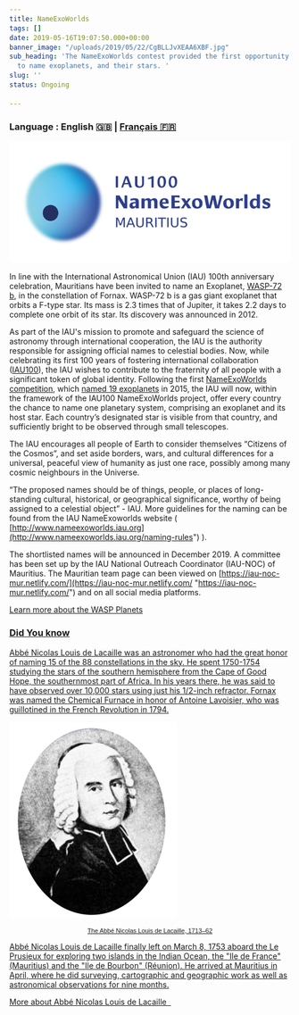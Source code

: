 ```yaml
---
title: NameExoWorlds
tags: []
date: 2019-05-16T19:07:50.000+00:00
banner_image: "/uploads/2019/05/22/CgBLLJvXEAA6XBF.jpg"
sub_heading: 'The NameExoWorlds contest provided the first opportunity for the public
  to name exoplanets, and their stars. '
slug: ''
status: Ongoing

---
```

### Language : **English 🇬🇧** | [Français 🇫🇷](/activities/nameexoworlds_fr)

![](/uploads/2019/06/12/nameexomur.jpg)

In line with the International Astronomical Union (IAU) 100th anniversary celebration, Mauritians have been invited to name an Exoplanet, [WASP-72 b](https://exoplanets.nasa.gov/exoplanet-catalog/5144/wasp-72-b/), in the constellation of Fornax. WASP-72 b is a gas giant exoplanet that orbits a F-type star. Its mass is 2.3 times that of Jupiter, it takes 2.2 days to complete one orbit of its star. Its discovery was announced in 2012.

As part of the IAU's mission to promote and safeguard the science of astronomy through international cooperation, the IAU is the authority responsible for assigning official names to celestial bodies. Now, while celebrating its first 100 years of fostering international collaboration ([IAU100](http://www.iau-100.org/)), the IAU wishes to contribute to the fraternity of all people with a significant token of global identity. Following the first [NameExoWorlds competition](http://www.nameexoworlds.iau.org/first-edition), which [named 19 exoplanets](https://www.iau.org/news/pressreleases/detail/iau1514/) in 2015, the IAU will now, within the framework of the IAU100 NameExoWorlds project, offer every country the chance to name one planetary system, comprising an exoplanet and its host star. Each country’s designated star is visible from that country, and sufficiently bright to be observed through small telescopes.

The IAU encourages all people of Earth to consider themselves “Citizens of the Cosmos”, and set aside borders, wars, and cultural differences for a universal, peaceful view of humanity as just one race, possibly among many cosmic neighbours in the Universe.

“The proposed names should be of things, people, or places of long-standing cultural, historical, or geographical significance, worthy of being assigned to a celestial object” - IAU. More guidelines for the naming can be found from the IAU NameExoworlds website ( [http://www.nameexoworlds.iau.org](http://www.nameexoworlds.iau.org/naming-rules") ).

The shortlisted names will be announced in December 2019. A committee has been set up by the IAU National Outreach Coordinator (IAU-NOC) of Mauritius. The Mauritian team page can been viewed on [https://iau-noc-mur.netlify.com/](https://iau-noc-mur.netlify.com/ "https://iau-noc-mur.netlify.com/") and on all social media platforms.



<a href="https://wasp-planets.net/" target="_blank" class="pure-button button-success button-xlarge" title="Learn more about the WASP Planets">Learn more about the WASP Planets  <i class="fa fa-chevron-right"></i>
  
  

### **Did You know**

Abbé Nicolas Louis de Lacaille was an astronomer who had the great honor of naming 15 of the 88 constellations in the sky. He spent 1750-1754 studying the stars of the southern hemisphere from the Cape of Good Hope, the southernmost part of Africa. In his years there, he was said to have observed over 10,000 stars using just his 1/2-inch refractor. Fornax was named the Chemical Furnace in honor of Antoine Lavoisier, who was guillotined in the French Revolution in 1794.

![The Abbé Nicolas Louis de Lacaille, 1713–62.](/uploads/2019/06/12/Lacaille.png "The Abbé Nicolas Louis de Lacaille, 1713–62.")

<p style=" font-size: 80%;font-family: Verdana, Arial,sans-serif; text-align: center; ">The Abbé Nicolas Louis de Lacaille, 1713–62</p>

Abbé Nicolas Louis de Lacaille finally left on March 8, 1753 aboard the Le Prusieux for exploring two islands in the Indian Ocean, the "Ile de France" (Mauritius) and the "Ile de Bourbon" (Réunion). He arrived at Mauritius in April, where he did surveying, cartographic and geographic work as well as astronomical observations for nine months.

<a href="https://academic.oup.com/astrogeo/article/43/2/2.25/281196" target="_blank" class="pure-button button-success button-xlarge" title="More about Abbé Nicolas Louis de Lacaille">More about Abbé Nicolas Louis de Lacaille  <i class="fa fa-chevron-right"></i>